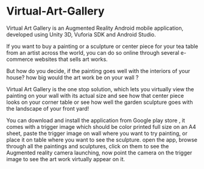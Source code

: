 # Virtual-Art-Gallery

Virtual Art Gallery is an Augmented Reality Android mobile application, developed using Unity 3D, Vuforia SDK and Android Studio. 

If you want to buy a painting or a sculpture or center piece for your tea table from an artist across the world, 
you can do so online through several e-commerce websites that sells art works. 

But how do you decide, if the painting goes well with the interiors of your house? how big would the art work be on your wall ? 

Virtual Art Gallery is the one stop solution, which lets you virtually view the painting on your wall with its actual size and 
see how that center piece looks on your corner table or see how well the garden sculpture goes with the landscape of your front yard!

You can download and install the application from Google play store , it comes with a trigger image which should be color printed 
full size on an A4 sheet, paste the trigger image on wall where you want to try painting, or place it on table where you want to see 
the sculpture. open the app, browse through all the paintings and sculptures, click on them to see the Augmented reality camera launching, 
now point the camera on the trigger image to see the art work virtually appear on it.
